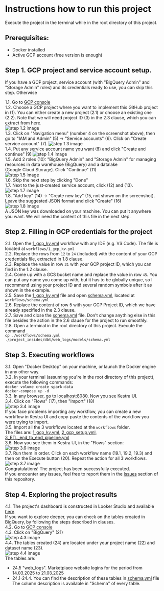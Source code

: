 # Instructions how to run this project
Execute the project in the terminal while in the root directory of this project.


## Prerequisites:
- Docker installed
- Active GCP account (free version is enough)



## Step 1. GCP project and service account setup.

If you have a GCP project, service account (with "BigQuery Admin" and "Storage Admin" roles) and its credentials ready to use, you can skip this step. Otherwise

1.1. Go to [GCP console](https://console.cloud.google.com/) \
1.2. Choose a GCP project where you want to implement this GitHub project in (1). You can either create a new project (2.1) or choose an existing one (2.2). Note that we will need project ID (3) in the 2.3 clause, which you can extract from here. \
   ![step 1.2 image](https://i.imgur.com/TEaJC5Q.jpeg) \
1.3. Click on "Navigation menu" (number 4 on the screenshot above), then go to "IAM and Admin" (5) -> "Service accounts" (6). Click on "Create service account" (7).
   ![step 1.3 image](https://i.imgur.com/s1CUgcm.jpeg) \
1.4. Put any service account name you want (8) and click "Create and continue" (9)
   ![step 1.4 image](https://i.imgur.com/lIcaYky.jpeg) \
1.5. Add 2 roles (10): "BigQuery Admin" and "Storage Admin" for managing resources in data warehouse (BigQuery) and a datalake \
   (Google Cloud Storage). Click "Continue" (11) \
   ![step 1.5 image](https://i.imgur.com/dgIStzE.jpeg) \
1.6. Skip the next step by clicking "Done" \
1.7. Next to the just-created service account, click (12) and (13). \
   ![step 1.7 image](https://i.imgur.com/FOe6HK9.jpeg) \
1.8. "Add key" (14) -> "Create new key" (15, not shown on the screenshot). Leave the suggested JSON format and click "Create" (16) \
   ![step 1.8 image](https://i.imgur.com/xoaDHSv.jpeg) \
   A JSON key was downloaded on your machine. You can put it anywhere you want. We will need the content of this file in the next step.


## Step 2. Filling in GCP credentials for the project
2.1. Open the [1_gcp_kv.yml](workflows/1_gcp_kv.yml) workflow with any IDE (e.g. VS Code). The file is located at `workflows/1_gcp_kv.yml` \
2.2. Replace the rows from `12` to `24` (included) with the content of your GCP credentials file, extracted in 1.8 clause. \
2.3. Replace the value in row `31` with your GCP project ID, which you can find in the 1.2 clause. \
2.4. Come up with a GCS bucket name and replace the value in row `45`. You can put any name you come up with, but it has to be globally unique, so I recommend using your project ID and several random symbols after it as shown in the example. \
2.5. Save the [1_gcp_kv.yml](workflows/1_gcp_kv.yml) file and open [schema.yml](workflows/schema.yml), located at `workflows/schema.yml` \
2.6. Replace the content of row 5 with your GCP Project ID, which we have already specified in the 2.3 clause. \
2.7. Save and close the [schema.yml](workflows/schema.yml) file. Don't change anything else in this file besides the action in the 2.6 clause for the project to run smoothly. \
2.8. Open a terminal in the root directory of this project. Execute the command \
      `cp ./workflows/schema.yml ./project_insides/dbt/web_logs/models/schema.yml` 


## Step 3. Executing workflows
3.1. Open "Docker Desktop" on your machine, or launch the Docker engine in any other way. \
3.2. In your terminal (assuming you're in the root directory of this project), execute the following commands: \
   `docker volume create spark-data` \
   `docker-compose up -d` \
3.3. In any browser, go to [localhost:8080](http://localhost:8080/). Now you see Kestra UI. \
3.4. Click on "Flows" (17), then "Import" (18) \
   ![step 3.4 image](https://i.imgur.com/tpQwtwM.jpeg) \
If you face problems importing any workflow, you can create a new workflow in Kestra UI and copy-paste the contents of the workflow you were trying to import. \
3.5. Import all the 3 workflows located at the `workflows` folder. \
     The files are: [1_gcp_kv.yml](workflows/1_gcp_kv.yml), [2_gcp_setup.yml](workflows/2_gcp_setup.yml), [3_ETL_end_to_end_pipeline.yml](workflows/3_ETL_end_to_end_pipeline.yml) \
3.6. Now you see them in Kestra UI, in the "Flows" section: \
   ![step 3.6 image](https://i.imgur.com/ips8dKz.jpeg) \
3.7. Run them in order. Click on each workflow name (19.1, 19.2, 19.3) and then on the Execute button (20). Repeat the action for all 3 workflows. \
   ![step 3.7 image](https://i.imgur.com/zCXZzq4.jpeg) \
   Congratulations! The project has been successfully executed. \
   If you encounter any issues, feel free to report them in the [Issues](https://github.com/Hexagon9099/website_logs/issues) section of this repository.


## Step 4. Exploring the project results 
4.1. The project's dashboard is constructed in Looker Studio and available [here](https://lookerstudio.google.com/s/quHfV4HKzzA). \
   If you want to explore deeper, you can check on the tables created in BigQuery, by following the steps described in  clauses. \
4.2. Go to [GCP console](https://console.cloud.google.com/) \
4.3. Click on "BigQuery" (21) \
   ![step 4.3 image](https://i.imgur.com/fUHn65J.jpeg) \
4.4. The tables created (24) are located under your project name (22) and dataset name (23). \
   ![step 4.4 image](https://i.imgur.com/MyKyVcl.jpeg) \
 The tables are:
 - 24.5 "web_logs". Marketplace website logins for the period from 14.03.2025 to 21.03.2025
 - 24.1-24.4. You can find the description of these tables in [schema.yml](workflows/schema.yml) file \
 The column description is available in "Schema" of every table.

   

